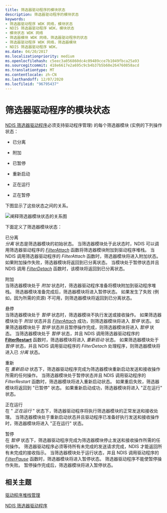 ```yaml
---
title: 筛选器驱动程序的模块状态
description: 筛选器驱动程序的模块状态
keywords:
- 筛选器驱动程序 WDK 网络，模块状态
- NDIS 筛选器驱动程序 WDK，模块状态
- 模块状态 WDK 网络
- 筛选器模块 WDK 网络，筛选器驱动程序的状态
- 筛选器驱动程序 WDK 网络，筛选器模块
- NDIS 筛选器驱动程序 WDK，
ms.date: 04/20/2017
ms.localizationpriority: medium
ms.openlocfilehash: c5eec3a056860dc4c09489cce7b1049fbca25a93
ms.sourcegitcommit: 418e6617e2a695c9cb4b37b5b60e264760858acd
ms.translationtype: MT
ms.contentlocale: zh-CN
ms.lasthandoff: 12/07/2020
ms.locfileid: "96795437"
---
```

# <a name="module-states-of-a-filter-driver"></a>筛选器驱动程序的模块状态





[NDIS 筛选器驱动程序](ndis-filter-drivers.md)必须支持驱动程序管理) 的每个筛选器模块 (实例的下列操作状态：

-   已分离

-   附加

-   已暂停

-   重新启动

-   正在运行

-   正在暂停

下图显示了这些状态之间的关系。

![阐释筛选器模块状态的关系图](images/filterstate.png)

下面定义了筛选器模块状态：

<a href="" id="detached"></a>已分离  
*分离* 状态是筛选器模块的初始状态。 当筛选器模块处于此状态时，NDIS 可以调用筛选器驱动程序的 [*FilterAttach*](/windows-hardware/drivers/ddi/ndis/nc-ndis-filter_attach) 函数将筛选器模块附加到驱动程序堆栈。 当 NDIS 调用筛选器驱动程序的 *FilterAttach* 函数时，筛选器模块将进入附加状态。 如果附加操作失败，筛选器模块将返回到已分离状态。 当模块处于暂停状态并且 NDIS 调用 [*FilterDetach*](/windows-hardware/drivers/ddi/ndis/nc-ndis-filter_detach) 函数时，该模块将返回到已分离状态。

<a href="" id="attaching"></a>附加  
当筛选器模块处于 *附加* 状态时，筛选器驱动程序准备将模块附加到驱动程序堆栈。 筛选器模块准备完成后，筛选器模块将进入暂停状态。 如果发生了失败 (例如，因为所需的资源) 不可用，则筛选器模块将返回到已分离状态。

<a href="" id="paused"></a>悬停  
当筛选器模块处于 *暂停* 状态时，筛选器模块不执行发送或接收操作。 如果筛选器模块处于 *附加* 状态并且 [*FilterAttach*](/windows-hardware/drivers/ddi/ndis/nc-ndis-filter_attach) 成功，则筛选器模块将进入 *暂停* 状态。 如果筛选器模块处于 *暂停* 状态并且暂停操作完成，则筛选器模块将进入 *暂停* 状态。 当筛选器模块处于 *暂停* 状态，并且 NDIS 调用筛选器驱动程序的 [**FilterRestart**](/windows-hardware/drivers/ddi/ndis/nc-ndis-filter_restart) 函数时，筛选器模块将进入 *重新启动* 状态。 如果筛选器模块处于 *暂停* 状态，并且 NDIS 调用驱动程序的 *FilterDetach* 处理程序，则筛选器模块将进入已 *分离* 状态。

<a href="" id="restarting"></a>重新  
在 *重新启动* 状态下，筛选器驱动程序完成为筛选器模块重新启动发送和接收操作所需的任何操作。 当筛选器模块处于暂停状态并且 NDIS 调用驱动程序的 *FilterRestart* 函数时，筛选器模块将进入重新启动状态。 如果重启失败，筛选器模块将返回到 "已暂停" 状态。 如果重新启动成功，筛选器模块将进入 "正在运行" 状态。

<a href="" id="running"></a>正在运行  
在 " *正在运行* " 状态下，筛选器驱动程序将执行筛选器模块的正常发送和接收处理。 当筛选器模块处于重新启动状态并且驱动程序已准备好执行发送和接收操作时，筛选器模块将进入 "正在运行" 状态。

<a href="" id="pausing"></a>暂停  
在 *暂停* 状态下，筛选器驱动程序完成为筛选器模块停止发送和接收操作所需的任何操作。 筛选器驱动程序必须等待所有未完成的发送请求完成，NDIS 才能返回所有未完成的接收指示。 当筛选器模块处于运行状态，并且 NDIS 调用驱动程序的 [*FilterPause*](/windows-hardware/drivers/ddi/ndis/nc-ndis-filter_pause) 函数时，筛选器模块将进入暂停状态。 筛选器驱动程序不能使暂停操作失败。 暂停操作完成后，筛选器模块将进入暂停状态。

## <a name="related-topics"></a>相关主题


[驱动程序堆栈管理](driver-stack-management.md)

[NDIS 筛选器驱动程序](ndis-filter-drivers.md)

 

